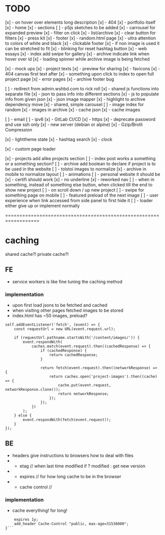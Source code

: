 # TODO

[x] - on hover over elements long description
[x] - 404
[x] - portfolio itself
    [x] - home
    [x] - sections
        [ ] - p5js sketches to be added
        [x] - carrousel for expanded preview
        [x] - filter on click
    [x] - list/archive
    [x] - clear button for filters
[x] - press kit
[x] - footer
[x] - random.html page
[x] - ultra attention to colors of white and black
[x] - clickable footer
[x] - if non image is used it can be stretched to fit
[x] - blinking for reset hashtag button 
[x] - web essays 
[x] - index add swipe for gallery
[x] - archive indicate link when hover over id
[x] - loading spinner while archive image is being fetched

[x] - mock ups
[x] - project texts
[x] - preview for sharing
[x] - favicons
[x] - 404 canvas first text after
[x] - something upon click to index to open full project page
[x] - error pages
[x] - archive footer bug

[ ] - redirect from admin.wshbd.com to rick roll
[x] - shared js functions into separate file
[x] - json to pass info into different sections
[x] - js to populate info from given json
[x] - json image mapper
[x] - highlight to archive dependency move
[x] - shared, simple carousel
[ ] - image index for random
[x] - images in archive
[x] - cache json
[x] - cache images

[ ] - email
[ ] - ipv6
[x] - GitLab CI/CD
[x] - https
[x] - deprecate password and use ssh only
[x] - new server (debian or alpine)
[x] - Gzip/Brotli Compression

[x] - lighttheme state
[x] - hashtag search
[x] - clock

[x] - custom page loader

[x] - projects add alike projects section
[ ] - index post works a something or a something section?
[ ] - archive add boolean to declare if project is to be used in the website
[ ] - tolstoi images to normalize
[x] - archive in mobile to normalize layout
[ ] - animations
[ ] - personal website it should be
[x] - certifi should work
[x] - no underline
[x] - reworked nav
[ ] - when in something, instead of something else button, when clicked till the end to show new project
    [ ] - on scroll down / up new project
[ ] - swipe for something page on mobile
[ ] - featured preload of the next image
[ ] - user experience when link accessed from side panel to first hide it 
[ ] - loader either give up or implement normally
 
==================================================================


# caching
shared cache?! private cache?!


## FE
- service workers is like fine tuning the caching method

### implementation 
- upon first load jsons to be fetched and cached
- when visiting other pages fetched images to be stored
- index.html has ~50 images, preload?

```
self.addEventListener('fetch', (event) => {
    const requestUrl = new URL(event.request.url);
    
    if (requestUrl.pathname.startsWith('/content/images/')) {
        event.respondWith(
            caches.match(event.request).then((cachedResponse) => {
                if (cachedResponse) {
                    return cachedResponse;
                }
                
                return fetch(event.request).then((networkResponse) => {
                    return caches.open('project-images').then((cache) => {
                        cache.put(event.request, networkResponse.clone());
                        return networkResponse;
                    });
                });
            })
        );
    } else {
        event.respondWith(fetch(event.request));
    }
});
```


## BE
- headers give instructions to browsers how to deal with files
- - etag // when last time modified if ? modified : get new version
- - expires // for how long cache to be in the browser
- - cache control // 

### implementation
- cache everything! for long!
```location /content/images/ {
    expires 1y;
    add_header Cache-Control "public, max-age=31536000";
}```





